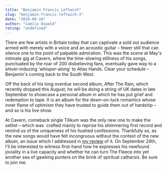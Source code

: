 ```yaml
---
title: "Benjamin Francis Leftwich"
slug: "benjamin-francis-leftwich-3"
date: "2016-09-24"
author: "Camilo Oswald"
rating: "undefined"
---
```


There are few artists in Britain today that can captivate a sold out audience armed with merely with a voice and an acoustic guitar – fewer still that can silence one to the point of palpable admiration. This was the scene at May's intimate gig at Cavern, where the time-slowing stillness of his songs, punctuated by the roar of 200 disbelieving fans, eventually gave way to a shiver-inducing 'whisper-along' to Atlas Hands. Clear your schedule – Benjamin's coming back to the South West.

Off the back of his long overdue second album, After The Rain, which recently dropped this August, he will be doing a string of UK dates in late September to showcase a personal album in which he has put grief and redemption to tape. It is an album for the down-on-luck romantics whose inner flame of optimism they have trusted to guide them out of hardship – and so is his live show.

At Cavern, comeback single Tilikum was the only new one to make the setlist – which was  crafted mainly to reprise his shimmering first record and remind us of the uniqueness of his hushed confessions. Thankfully so, as the new songs would have felt incongruous without the context of the new album, an issue which I addressed in [my review](http://pearshapedexeter.com/benjamin-francis-leftwich-after-the-rain/) of it. On September 24th, I'll be interested to witness first-hand how he expresses his newfound joviality in a live capacity and whether he can turn The Fleece into yet another sea of gawking punters on the brink of spiritual catharsis. Be sure to join me.
